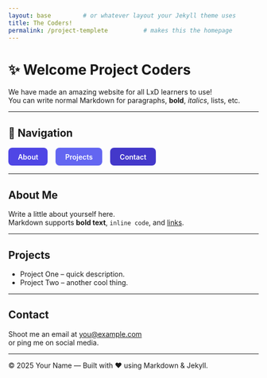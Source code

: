 ```yaml
---
layout: base         # or whatever layout your Jekyll theme uses
title: The Coders!
permalink: /project-templete          # makes this the homepage
---
```


# ✨ Welcome Project Coders
We have made an amazing website for all LxD learners to use!  
You can write normal Markdown for paragraphs, **bold**, *italics*, lists, etc.

---

## 🚀 Navigation
<div style="display:flex; gap:1rem; flex-wrap:wrap; margin:1rem 0;">
  <a href="#about"
     style="background:#4f46e5;color:white;padding:0.6rem 1.2rem;
            border-radius:8px;text-decoration:none;font-weight:600;">
    About
  </a>
  <a href="#projects"
     style="background:#6366f1;color:white;padding:0.6rem 1.2rem;
            border-radius:8px;text-decoration:none;font-weight:600;">
    Projects
  </a>
  <a href="#contact"
     style="background:#4338ca;color:white;padding:0.6rem 1.2rem;
            border-radius:8px;text-decoration:none;font-weight:600;">
    Contact
  </a>
</div>

---

## <a id="about"></a>About Me
Write a little about yourself here.  
Markdown supports **bold text**, `inline code`, and [links](https://example.com).

---

## <a id="projects"></a>Projects
- Project One – quick description.
- Project Two – another cool thing.

---

## <a id="contact"></a>Contact
Shoot me an email at [you@example.com](mailto:you@example.com)  
or ping me on social media.

---

© 2025 Your Name — Built with ❤️ using Markdown & Jekyll.
